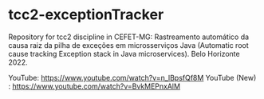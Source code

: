 # tcc2-exceptionTracker
Repository for tcc2 discipline in CEFET-MG:
Rastreamento automático da causa raiz da pilha de exceções em microsserviços Java (Automatic root cause tracking Exception stack in Java microservices). Belo Horizonte 2022.

YouTube: https://www.youtube.com/watch?v=n_lBpsfQf8M
YouTube (New) : https://www.youtube.com/watch?v=BvkMEPnxAlM

